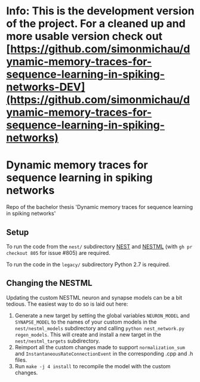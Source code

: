 # Info: This is the development version of the project. For a cleaned up and more usable version check out [https://github.com/simonmichau/dynamic-memory-traces-for-sequence-learning-in-spiking-networks-DEV](https://github.com/simonmichau/dynamic-memory-traces-for-sequence-learning-in-spiking-networks)
# Dynamic memory traces for sequence learning in spiking networks
Repo of the bachelor thesis 'Dynamic memory traces for sequence learning in spiking networks'

## Setup
To run the code from the ``nest/`` subdirectory [NEST](https://nest-simulator.readthedocs.io/) and [NESTML](https://nestml.readthedocs.io/en/v5.0.0/index.html) (with `gh pr checkout 805` for issue #805) are required.

To run the code in the ``legacy/`` subdirectory Python 2.7 is required.

## Changing the NESTML
Updating the custom NESTML neuron and synapse models can be a bit tedious. The easiest way to do so is laid out here:

1. Generate a new target by setting the global variables `NEURON_MODEL` and `SYNAPSE_MODEL` to the names of your custom models in the `nest/nestml_models` subdirectory and calling `python nest_network.py regen_models`. This will create and install a new target in the `nest/nestml_targets` subdirectory.
2. Reimport all the custom changes made to support `normalization_sum` and `InstantaneousRateConnectionEvent` in the corresponding .cpp and .h files.
3. Run `make -j 4 install` to recompile the model with the custom changes.
